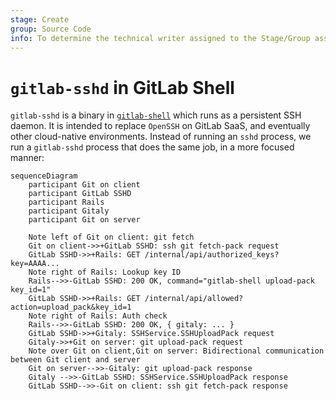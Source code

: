 ```yaml
---
stage: Create
group: Source Code
info: To determine the technical writer assigned to the Stage/Group associated with this page, see https://handbook.gitlab.com/handbook/product/ux/technical-writing/#assignments
---
```


# `gitlab-sshd` in GitLab Shell

`gitlab-sshd` is a binary in [`gitlab-shell`](https://gitlab.com/gitlab-org/gitlab-shell)
which runs as a persistent SSH daemon. It is intended to replace `OpenSSH` on GitLab SaaS,
and eventually other cloud-native environments. Instead of running an `sshd` process,
we run a `gitlab-sshd` process that does the same job, in a more focused manner:

```mermaid
sequenceDiagram
    participant Git on client
    participant GitLab SSHD
    participant Rails
    participant Gitaly
    participant Git on server

    Note left of Git on client: git fetch
    Git on client->>+GitLab SSHD: ssh git fetch-pack request
    GitLab SSHD->>+Rails: GET /internal/api/authorized_keys?key=AAAA...
    Note right of Rails: Lookup key ID
    Rails-->>-GitLab SSHD: 200 OK, command="gitlab-shell upload-pack key_id=1"
    GitLab SSHD->>+Rails: GET /internal/api/allowed?action=upload_pack&key_id=1
    Note right of Rails: Auth check
    Rails-->>-GitLab SSHD: 200 OK, { gitaly: ... }
    GitLab SSHD->>+Gitaly: SSHService.SSHUploadPack request
    Gitaly->>+Git on server: git upload-pack request
    Note over Git on client,Git on server: Bidirectional communication between Git client and server
    Git on server-->>-Gitaly: git upload-pack response
    Gitaly -->>-GitLab SSHD: SSHService.SSHUploadPack response
    GitLab SSHD-->>-Git on client: ssh git fetch-pack response
```
